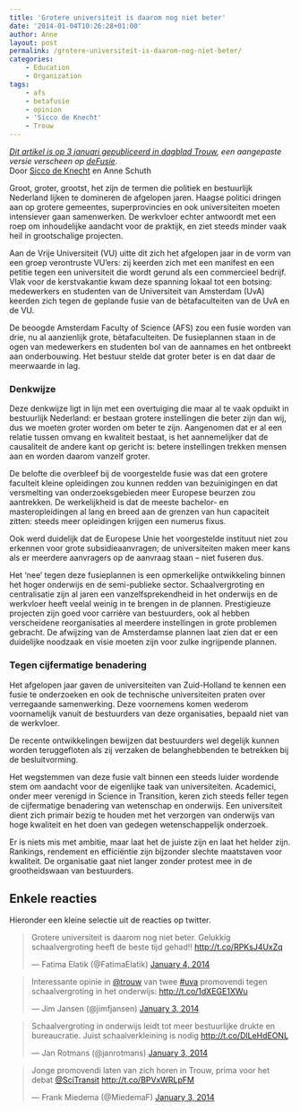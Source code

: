 ```yaml
---
title: 'Grotere universiteit is daarom nog niet beter'
date: '2014-01-04T10:26:28+01:00'
author: Anne
layout: post
permalink: /grotere-universiteit-is-daarom-nog-niet-beter/
categories:
    - Education
    - Organization
tags:
    - afs
    - betafusie
    - opinion
    - 'Sicco de Knecht'
    - Trouw
---
```


*[Dit artikel is op 3 januari gepubliceerd in dagblad Trouw](http://bit.ly/Ko0FaA), een aangepaste versie verscheen op [deFusie](http://defusie.net/fusie-uva-en-vu-was-grootheidswaan/).*  
Door [Sicco de Knecht](http://siccodeknecht.wordpress.com/) en Anne Schuth

Groot, groter, grootst, het zijn de termen die politiek en bestuurlijk Nederland lijken te domineren de afgelopen jaren. Haagse politici dringen aan op grotere gemeentes, superprovincies en ook universiteiten moeten intensiever gaan samenwerken. De werkvloer echter antwoordt met een roep om inhoudelijke aandacht voor de praktijk, en ziet steeds minder vaak heil in grootschalige projecten.

Aan de Vrije Universiteit (VU) uitte dit zich het afgelopen jaar in de vorm van een groep verontruste VU’ers: zij keerden zich met een manifest en een petitie tegen een universiteit die wordt gerund als een commercieel bedrijf. Vlak voor de kerstvakantie kwam deze spanning lokaal tot een botsing: medewerkers en studenten van de Universiteit van Amsterdam (UvA) keerden zich tegen de geplande fusie van de bètafaculteiten van de UvA en de VU.

De beoogde Amsterdam Faculty of Science (AFS) zou een fusie worden van drie, nu al aanzienlijk grote, bètafaculteiten. De fusieplannen staan in de ogen van medewerkers en studenten bol van de aannames en het ontbreekt aan onderbouwing. Het bestuur stelde dat groter beter is en dat daar de meerwaarde in lag.

### Denkwijze

Deze denkwijze ligt in lijn met een overtuiging die maar al te vaak opduikt in bestuurlijk Nederland: er bestaan grotere instellingen die beter zijn dan wij, dus we moeten groter worden om beter te zijn. Aangenomen dat er al een relatie tussen omvang en kwaliteit bestaat, is het aannemelijker dat de causaliteit de andere kant op gericht is: betere instellingen trekken mensen aan en worden daarom vanzelf groter.

De belofte die overbleef bij de voorgestelde fusie was dat een grotere faculteit kleine opleidingen zou kunnen redden van bezuinigingen en dat versmelting van onderzoeksgebieden meer Europese beurzen zou aantrekken. De werkelijkheid is dat de meeste bachelor- en masteropleidingen al lang en breed aan de grenzen van hun capaciteit zitten: steeds meer opleidingen krijgen een numerus fixus.

Ook werd duidelijk dat de Europese Unie het voorgestelde instituut niet zou erkennen voor grote subsidieaanvragen; de universiteiten maken meer kans als er meerdere aanvragers op de aanvraag staan – niet fuseren dus.

Het ‘nee’ tegen deze fusieplannen is een opmerkelijke ontwikkeling binnen het hoger onderwijs en de semi-publieke sector. Schaalvergroting en centralisatie zijn al jaren een vanzelfsprekendheid in het onderwijs en de werkvloer heeft veelal weinig in te brengen in de plannen. Prestigieuze projecten zijn goed voor carrière van bestuurders, ook al hebben verscheidene reorganisaties al meerdere instellingen in grote problemen gebracht. De afwijzing van de Amsterdamse plannen laat zien dat er een duidelijke noodzaak en visie moeten zijn voor zulke ingrijpende plannen.

### Tegen cijfermatige benadering

Het afgelopen jaar gaven de universiteiten van Zuid-Holland te kennen een fusie te onderzoeken en ook de technische universiteiten praten over verregaande samenwerking. Deze voornemens komen wederom voornamelijk vanuit de bestuurders van deze organisaties, bepaald niet van de werkvloer.

De recente ontwikkelingen bewijzen dat bestuurders wel degelijk kunnen worden teruggefloten als zij verzaken de belanghebbenden te betrekken bij de besluitvorming.

Het wegstemmen van deze fusie valt binnen een steeds luider wordende stem om aandacht voor de eigenlijke taak van universiteiten. Academici, onder meer verenigd in Science in Transition, keren zich steeds feller tegen de cijfermatige benadering van wetenschap en onderwijs. Een universiteit dient zich primair bezig te houden met het verzorgen van onderwijs van hoge kwaliteit en het doen van gedegen wetenschappelijk onderzoek.

Er is niets mis met ambitie, maar laat het de juiste zijn en laat het helder zijn. Rankings, rendement en efficiëntie zijn bijzonder slechte maatstaven voor kwaliteit. De organisatie gaat niet langer zonder protest mee in de grootheidswaan van bestuurders.

## Enkele reacties

Hieronder een kleine selectie uit de reacties op twitter.

> Grotere universiteit is daarom nog niet beter. Gelukkig schaalvergroting heeft de beste tijd gehad!! <http://t.co/RPKsJ4UxZq>
> 
> — Fatima Elatik (@FatimaElatik) [January 4, 2014](https://twitter.com/FatimaElatik/status/419375443251560448?ref_src=twsrc%5Etfw)

<script async="" charset="utf-8" src="https://platform.twitter.com/widgets.js"></script>

> Interessante opinie in [@trouw](https://twitter.com/trouw?ref_src=twsrc%5Etfw) van twee [\#uva](https://twitter.com/hashtag/uva?src=hash&ref_src=twsrc%5Etfw) promovendi tegen schaalvergroting in het onderwijs: <http://t.co/1dXEGE1XWu>
> 
> — Jim Jansen (@jimfjansen) [January 3, 2014](https://twitter.com/jimfjansen/status/419187443892363265?ref_src=twsrc%5Etfw)

<script async="" charset="utf-8" src="https://platform.twitter.com/widgets.js"></script>

> Schaalvergroting in onderwijs leidt tot meer bestuurlijke drukte en bureaucratie. Juist schaalverkleining is nodig <http://t.co/DlLeHdEONL>
> 
> — Jan Rotmans (@janrotmans) [January 3, 2014](https://twitter.com/janrotmans/status/419081910594580480?ref_src=twsrc%5Etfw)

<script async="" charset="utf-8" src="https://platform.twitter.com/widgets.js"></script>

> Jonge promovendi laten van zich horen in Trouw, prima voor het debat [@SciTransit](https://twitter.com/SciTransit?ref_src=twsrc%5Etfw) <http://t.co/BPVxWRLpFM>
> 
> — Frank Miedema (@MiedemaF) [January 3, 2014](https://twitter.com/MiedemaF/status/419210500661346304?ref_src=twsrc%5Etfw)

<script async="" charset="utf-8" src="https://platform.twitter.com/widgets.js"></script>